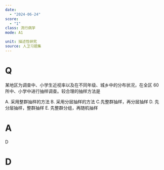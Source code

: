 ```yaml
---
date:
  - "2024-06-24"
score:
  - "1"
class: 流行病学
mode: A1

unit: 描述性研究
source: 人卫习题集
---
```



# Q
某地区为调查中、小学生近视率以及在不同年级、城乡中的分布状况，在全区 60 所中、小学中进行抽样调查。较合理的抽样方法是

A. 采用整群抽样的方法 
B. 采用分层抽样的方法
C.先整群抽样，再分层抽样 
D. 先分层抽样，整群抽样
E. 先整群分组，再随机抽样

# A

D


# D
